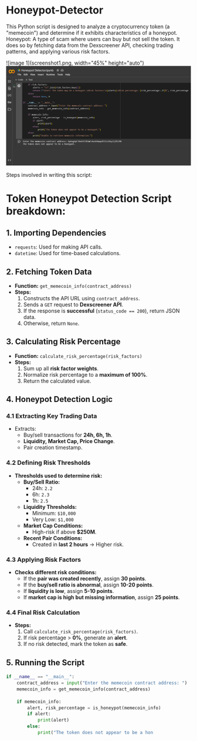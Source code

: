# Honeypot-Detector

This Python script is designed to analyze a cryptocurrency token (a "memecoin") and determine if it exhibits characteristics of a honeypot. 
Honeypot: A type of scam where users can buy but not sell the token. It does so by fetching data from the Dexscreener API, checking trading patterns, and applying various risk factors.

![image 1](screenshot1.png, width="45%" height="auto")
![image 2](screenshot2.png)

Steps involved in writing this script:

# Token Honeypot Detection Script breakdown:

## 1. Importing Dependencies
- `requests`: Used for making API calls.
- `datetime`: Used for time-based calculations.

## 2. Fetching Token Data
- **Function:** `get_memecoin_info(contract_address)`
- **Steps:**
  1. Constructs the API URL using `contract_address`.
  2. Sends a `GET` request to **Dexscreener API**.
  3. If the response is **successful** (`status_code == 200`), return JSON data.
  4. Otherwise, return `None`.

## 3. Calculating Risk Percentage
- **Function:** `calculate_risk_percentage(risk_factors)`
- **Steps:**
  1. Sum up all **risk factor weights**.
  2. Normalize risk percentage to a **maximum of 100%**.
  3. Return the calculated value.

## 4. Honeypot Detection Logic

### 4.1 Extracting Key Trading Data
- Extracts:
  - Buy/sell transactions for **24h, 6h, 1h**.
  - **Liquidity, Market Cap, Price Change**.
  - Pair creation timestamp.

### 4.2 Defining Risk Thresholds
- **Thresholds used to determine risk:**
  - **Buy/Sell Ratio:**
    - 24h: `2.2`
    - 6h: `2.3`
    - 1h: `2.5`
  - **Liquidity Thresholds:**
    - Minimum: `$10,000`
    - Very Low: `$1,000`
  - **Market Cap Conditions:**
    - High-risk if above **$250M**.
  - **Recent Pair Conditions:**
    - Created in **last 2 hours** → Higher risk.

### 4.3 Applying Risk Factors
- **Checks different risk conditions:**
  - If the **pair was created recently**, assign **30 points**.
  - If the **buy/sell ratio is abnormal**, assign **10-20 points**.
  - If **liquidity is low**, assign **5-10 points**.
  - If **market cap is high but missing information**, assign **25 points**.

### 4.4 Final Risk Calculation
- **Steps:**
  1. Call `calculate_risk_percentage(risk_factors)`.
  2. If risk percentage > **0%**, generate an **alert**.
  3. If no risk detected, mark the token as **safe**.

## 5. Running the Script
```python
if __name__ == "__main__":
    contract_address = input("Enter the memecoin contract address: ")
    memecoin_info = get_memecoin_info(contract_address)

    if memecoin_info:
        alert, risk_percentage = is_honeypot(memecoin_info)
        if alert:
            print(alert)
        else:
            print("The token does not appear to be a hon
